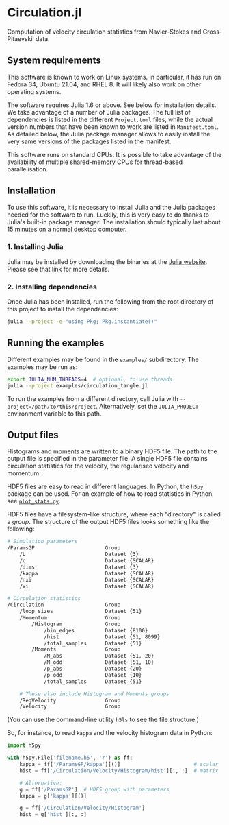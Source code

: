 # Circulation.jl

Computation of velocity circulation statistics from Navier-Stokes and Gross-Pitaevskii data.

## System requirements

This software is known to work on Linux systems.
In particular, it has run on Fedora 34, Ubuntu 21.04, and RHEL 8.
It will likely also work on other operating systems.

The software requires Julia 1.6 or above.
See below for installation details.
We take advantage of a number of Julia packages.
The full list of dependencies is listed in the different `Project.toml` files, while the actual version numbers that have been known to work are listed in `Manifest.toml`.
As detailed below, the Julia package manager allows to easily install the very same versions of the packages listed in the manifest.

This software runs on standard CPUs.
It is possible to take advantage of the availability of multiple shared-memory CPUs for thread-based parallelisation.

## Installation

To use this software, it is necessary to install Julia and the Julia packages needed for the software to run.
Luckily, this is very easy to do thanks to Julia's built-in package manager.
The installation should typically last about 15 minutes on a normal desktop computer.

### 1. Installing Julia

Julia may be installed by downloading the binaries at the [Julia website](https://julialang.org/downloads/).
Please see that link for more details.

### 2. Installing dependencies

Once Julia has been installed, run the following from the root directory of this project to install the dependencies:

```bash
julia --project -e "using Pkg; Pkg.instantiate()"
```

## Running the examples

Different examples may be found in the `examples/` subdirectory.
The examples may be run as:

```bash
export JULIA_NUM_THREADS=4  # optional, to use threads
julia --project examples/circulation_tangle.jl
```

To run the examples from a different directory, call Julia with
`--project=/path/to/this/project`.
Alternatively, set the `JULIA_PROJECT` environment variable to this path.

## Output files

Histograms and moments are written to a binary HDF5 file.
The path to the output file is specified in the parameter file.
A single HDF5 file contains circulation statistics for the velocity, the
regularised velocity and momentum.

HDF5 files are easy to read in different languages.
In Python, the `h5py` package can be used.
For an example of how to read statistics in Python, see
[`plot_stats.py`](scripts/plot_stats.py).

HDF5 files have a filesystem-like structure, where each "directory" is called
a *group*.
The structure of the output HDF5 files looks something like the following:

```bash
# Simulation parameters
/ParamsGP                       Group
    /L                          Dataset {3}
    /c                          Dataset {SCALAR}
    /dims                       Dataset {3}
    /kappa                      Dataset {SCALAR}
    /nxi                        Dataset {SCALAR}
    /xi                         Dataset {SCALAR}

# Circulation statistics
/Circulation                    Group
    /loop_sizes                 Dataset {51}
    /Momentum                   Group
        /Histogram              Group
            /bin_edges          Dataset {8100}
            /hist               Dataset {51, 8099}
            /total_samples      Dataset {51}
        /Moments                Group
            /M_abs              Dataset {51, 20}
            /M_odd              Dataset {51, 10}
            /p_abs              Dataset {20}
            /p_odd              Dataset {10}
            /total_samples      Dataset {51}

    # These also include Histogram and Moments groups
    /RegVelocity                Group
    /Velocity                   Group
```

(You can use the command-line utility `h5ls` to see the file structure.)

So, for instance, to read `kappa` and the velocity histogram data in Python:

```py
import h5py

with h5py.File('filename.h5', 'r') as ff:
    kappa = ff['/ParamsGP/kappa'][()]                        # scalar
    hist = ff['/Circulation/Velocity/Histogram/hist'][:, :]  # matrix

    # Alternative:
    g = ff['/ParamsGP']  # HDF5 group with parameters
    kappa = g['kappa'][()]

    g = ff['/Circulation/Velocity/Histogram']
    hist = g['hist'][:, :]
```

